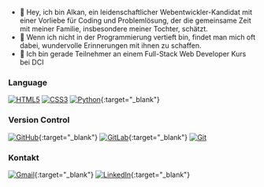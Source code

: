 - 👋 Hey, ich bin Alkan, ein leidenschaftlicher Webentwickler-Kandidat mit einer Vorliebe für Coding und Problemlösung, der die gemeinsame Zeit mit meiner Familie, insbesondere meiner Tochter, schätzt.
- 🌱 Wenn ich nicht in der Programmierung vertieft bin, findet man mich oft dabei, wundervolle Erinnerungen mit ihnen zu schaffen.
- 🦾 Ich bin gerade Teilnehmer an einem Full-Stack Web Developer Kurs bei DCI

### Language
[![HTML5](https://img.shields.io/badge/html5-%23E34F26.svg?style=for-the-badge&logo=html5&logoColor=white)](#)
[![CSS3](https://img.shields.io/badge/css3-%231572B6.svg?style=for-the-badge&logo=css3&logoColor=white)](#)
[![Python](https://img.shields.io/badge/python-3670A0?style=for-the-badge&logo=python&logoColor=ffdd54)](https://www.coursera.org/account/accomplishments/certificate/EM65U7QESE4M){:target="_blank"}

### Version Control
[![GitHub](https://img.shields.io/badge/github-%23121011.svg?style=for-the-badge&logo=github&logoColor=white)](https://github.com/alkanaziz){:target="_blank"}
[![GitLab](https://img.shields.io/badge/gitlab-%23181717.svg?style=for-the-badge&logo=gitlab&logoColor=white)](https://gitlab.com/alkanaziz){:target="_blank"}
[![Git](https://img.shields.io/badge/git-%23F05033.svg?style=for-the-badge&logo=git&logoColor=white)](#)

### Kontakt
[![Gmail](https://img.shields.io/badge/Gmail-D14836?style=for-the-badge&logo=gmail&logoColor=white)](mailto:alkanaziz@gmail.com){:target="_blank"}
[![LinkedIn](https://img.shields.io/badge/linkedin-%230077B5.svg?style=for-the-badge&logo=linkedin&logoColor=white)](https://www.linkedin.com/in/alkan-aziz-60a694166/){:target="_blank"}


<!---
alkanaziz/alkanaziz is a ✨ special ✨ repository because its `README.md` (this file) appears on your GitHub profile.
You can click the Preview link to take a look at your changes.
--->
